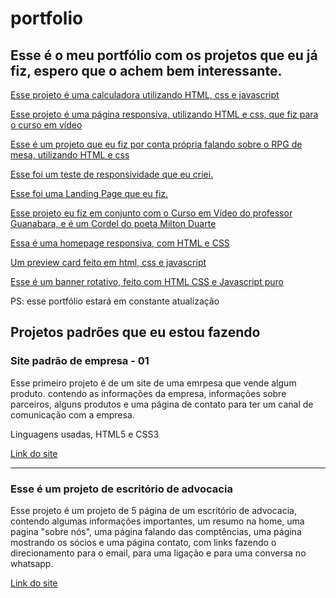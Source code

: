 # portfolio
 
<h2>Esse é o meu portfólio com os projetos que eu já fiz, espero que o achem bem interessante.</h2>

<a href="https://joao-paulo-moreira.github.io/portfolio/calculadora/" target="_blank">Esse projeto é uma calculadora utilizando HTML, css e javascript</a>

<a href="https://joao-paulo-moreira.github.io/portfolio/projeto-android/android" target="_blank">Esse projeto é uma página responsiva, utilizando HTML e css, que fiz para o curso em vídeo</a>

<a href="https://joao-paulo-moreira.github.io/portfolio/RPG-o-que-e/" target="_blank">Esse é um projeto que eu fiz por conta própria falando sobre o RPG de mesa, utilizando HTML e css</a>

<a href="https://joao-paulo-moreira.github.io/portfolio/teste-responsivo/" target="_blank">Esse foi um teste de responsividade que eu criei.</a>

<a href="https://joao-paulo-moreira.github.io/portfolio/projeto-landing/" target="_blank">Esse foi uma Landing Page que eu fiz.</a>

<a href="https://joao-paulo-moreira.github.io/portfolio/projeto-cordel/" target="_blank">Esse projeto eu fiz em conjunto com o Curso em Vídeo do professor Guanabara, e é um Cordel do poeta Milton Duarte<a>

<a href="https://joao-paulo-moreira.github.io/portfolio/meu-site/" target="_blank"> Essa é uma homepage responsiva, com HTML e CSS</a>

<a href="https://joao-paulo-moreira.github.io/portfolio/product-preview-card-component-main/" target="_blank">Um preview card feito em html, css e javascript</a>

<a href="https://joao-paulo-moreira.github.io/portfolio/banner-rotativo/" target="_blank">Esse é um banner rotativo, feito com HTML CSS e Javascript puro</a>

PS: esse portfólio estará em constante atualização

<h2>Projetos padrões que eu estou fazendo</h2>

<h3>Site padrão de empresa - 01</h3>
<p>Esse primeiro projeto é de um site de uma emrpesa que vende algum produto. contendo as informações da empresa, informações sobre parceiros, alguns produtos e uma página de contato para ter um canal de comunicação com a empresa. </p>
<p>Linguagens usadas, HTML5 e CSS3</p>

<a href="https://joao-paulo-moreira.github.io/portfolio/padrao-01/" target="_blank">Link do site</a>
 
 <hr>
 

 <h3>Esse é um projeto de escritório de advocacia</h3>

 <p>Esse projeto é um projeto de 5 página de um escritório de advocacia, contendo algumas informações importantes, um resumo na home, uma pagina  "sobre nós", uma página falando das comptências, uma página mostrando os sócios e uma página contato, com links fazendo o direcionamento para o email, para uma ligação e para uma conversa no whatsapp.</p>

 <a href="https://joao-paulo-moreira.github.io/portfolio/escritorio-advocacia/" target="_blank">Link do site</a>